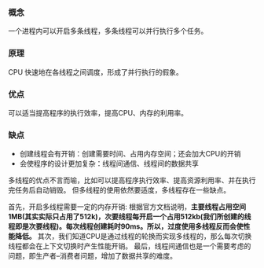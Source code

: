 ### 概念

一个进程内可以开启多条线程，多条线程可以并行执行多个任务。

### 原理

CPU 快速地在各线程之间调度，形成了并行执行的假象。

### 优点

可以适当提高程序的执行效率，提高CPU、内存的利用率。

### 缺点

- 创建线程会有开销：创建需要时间、占用内存空间；还会加大CPU的开销
- 会使程序的设计更加复杂：线程间通信、线程间的数据共享





多线程的优点不言而喻，比如可以提高程序执行效率、提高资源利用率、并在执行完任务后自动销毁。
但多线程的使用依然要适度，多线程存在一些缺点。

首先，开启多线程需要一定的内存开销: 根据官方文档说明，**主要线程占用空间1MB(其实实际只占用了512k)，次要线程每开启一个占用512kb(我们所创建的线程即是次要线程)。每次线程创建耗时90ms。所以，过度使用多线程反而会使性能降低。**
其次，我们知道CPU是通过线程的轮换而实现多线程的，那么每次切换线程都会在上下文切换时产生性能开销。
最后，线程间通信也是一个需要考虑的问题，即生产者–消费者问题，增加了数据共享的难度。